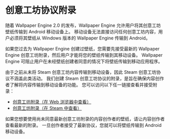 # 创意工坊协议附录

随着 Wallpaper Engine 2.0 的发布，Wallpaper Engine 允许用户将其创意工坊壁纸传输到 Android 移动设备上。 移动设备无法直接访问任何创意工坊内容，用户必须将其壁纸从 Windows 版本的 Wallpaper Engine 传输到 Android。

如果您过去为 Wallpaper Engine 创建过壁纸，您需要先接受最新的 Wallpaper Engine 创意工坊附录，然后用户才能将您的壁纸传输到其移动设备。 Wallpaper Engine 可阻止用户在未经壁纸创建者同意的情况下将壁纸传输到移动应用程序。

由于之前从未将 Steam 创意工坊内容传输到移动设备，因此 Steam 创意工坊协议不涵盖此类活动。 我们创建 Steam 创意工坊协议的附录，是旨在确保内容创作者了解将内容传输到移动设备的功能。 您可以访问以下任一链接查看并接受附录：

* [创意工坊附录（在 Web 浏览器中查看）](https://store.steampowered.com/workshopeula/431960/)
* <a href="steam://url/WorkshopEula/431960/">创意工坊附录（在 Steam 中查看）</a>

如果您想要使用尚未同意最新创意工坊附录的内容创作者的壁纸，请让内容创作者查看最新的附录。 一旦创作者接受了最新协议，您就可以将壁纸传输到 Android 移动设备。